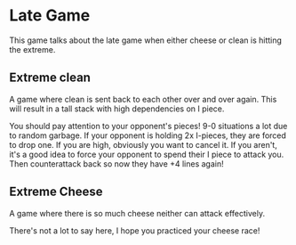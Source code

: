 # Late Game
This game talks about the late game when either cheese or clean is hitting the extreme.

## Extreme clean
A game where clean is sent back to each other over and over again. This will result in a tall stack with high dependencies on I piece.

You should pay attention to your opponent's pieces! 9-0 situations a lot due to random garbage. If your opponent is holding 2x I-pieces, they are forced to drop one.
If you are high, obviously you want to cancel it.
If you aren't, it's a good idea to force your opponent to spend their I piece to attack you. Then counterattack back so now they have +4 lines again!

## Extreme Cheese
A game where there is so much cheese neither can attack effectively.

There's not a lot to say here, I hope you practiced your cheese race! 

